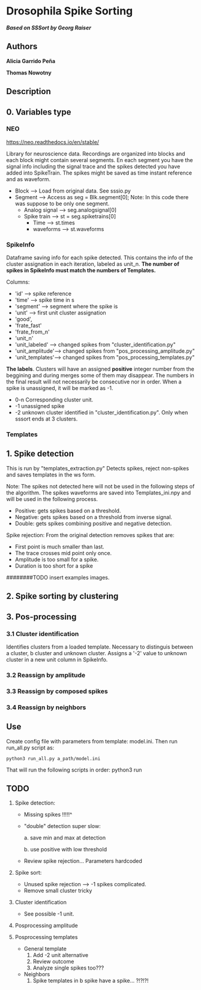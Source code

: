 # Drosophila Spike Sorting
***Based on SSSort by Georg Raiser***
## Authors
**Alicia Garrido Peña**

**Thomas Nowotny**
## Description
## 0. Variables type
### NEO
https://neo.readthedocs.io/en/stable/

Library for neuroscience data. Recordings are organized into blocks and each block might contain several segments. En each segment you have the signal info including the signal trace and the spikes detected you have added into SpikeTrain. The spikes might be saved as time instant reference and as waveform. 

- Block --> Load from original data. See sssio.py
- Segment --> Access as seg = Blk.segment[0]; Note: In this code there was suppose to be only one segment. 
	+ Analog signal --> seg.analogsignal[0]
	+ Spike train --> st = seg.spiketrains[0]
		* Time --> st.times
		* waveforms --> st.waveforms

### SpikeInfo
Dataframe saving info for each spike detected. This contains the info of the cluster assignation in each iteration, labeled as unit_n. **The number of spikes in SpikeInfo must match the numbers of Templates.** 

Columns:
* 'id' --> spike reference
* 'time' --> spike time in s
* 'segment' --> segment where the spike is
* 'unit' --> first unit cluster assignation
* 'good', 
* 'frate_fast'
* 'frate_from_n'
* 'unit_n'
* 'unit_labeled' --> changed spikes from "cluster_identification.py"
* 'unit_amplitude'--> changed spikes from "pos_processing_amplitude.py"
* 'unit_templates'--> changed spikes from "pos_processing_templates.py"

**The labels**. Clusters will have an assigned **positive** integer number from the beggining and during merges some of them may disappear. The numbers in the final result will not necessarily be consecutive nor in order. When a spike is unassigned, it will be marked as -1. 
* 0-n Corresponding cluster unit.
* -1 unassigned spike
* -2 unknown cluster identified in "cluster_identification.py". Only when sssort ends at 3 clusters.

### Templates

## 1. Spike detection
This is run by "templates_extraction.py"
Detects spikes, reject non-spikes and saves templates in the ws form. 

Note: The spikes not detected here will not be used in the following steps of the algorithm. The spikes waveforms are saved into Templates_ini.npy and will be used in the following process.

- Positive: gets spikes based on a threshold.
- Negative: gets spikes based on a threshold from inverse signal.
- Double: gets spikes combining positive and negative detection. 

Spike rejection:
From the original detection removes spikes that are:
* First point is much smaller than last.
* The trace crosses mid point only once.
* Amplitude is too small for a spike.
* Duration is too short for a spike

########TODO insert examples images.

## 2. Spike sorting by clustering

## 3. Pos-processing
### 3.1 Cluster identification
Identifies clusters from a loaded template. Necessary to distinguis between a cluster, b cluster and unknown cluster. 
Assigns a '-2' value to unknown cluster in a new unit column in SpikeInfo.

### 3.2 Reassign by amplitude
### 3.3 Reassign by composed spikes
### 3.4 Reassign by neighbors


## Use
Create config file with parameters from template: model.ini. Then run run_all.py script as:
	
	python3 run_all.py a_path/model.ini

That will run the following scripts in order:
python3 run 


## TODO
1. Spike detection:
	- Missing spikes !!!!!^
	- "double" detection super slow: 
		
		a. save min and max at detection
		
		b. use positive with low threshold
	- Review spike rejection... Parameters hardcoded
	
2. Spike sort:

	- Unused spike rejection --> -1 spikes complicated.
	- Remove small cluster tricky

2. Cluster identification

	- See possible -1 unit.
3. Posprocessing amplitude
4. Posprocessing templates
	- General template
		1. Add -2 unit alternative
		2. Review outcome
		3. Analyze single spikes too???
	- Neighbors
		1. Spike templates in b spike have a spike... ?!?!?!


	

